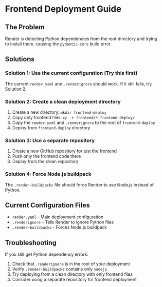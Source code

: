 # Frontend Deployment Guide

## The Problem
Render is detecting Python dependencies from the root directory and trying to install them, causing the `pydantic-core` build error.

## Solutions

### Solution 1: Use the current configuration (Try this first)
The current `render.yaml` and `.renderignore` should work. If it still fails, try Solution 2.

### Solution 2: Create a clean deployment directory
1. Create a new directory: `mkdir frontend-deploy`
2. Copy only frontend files: `cp -r frontend/* frontend-deploy/`
3. Copy the `render.yaml` and `.renderignore` to the root of `frontend-deploy`
4. Deploy from `frontend-deploy` directory

### Solution 3: Use a separate repository
1. Create a new GitHub repository for just the frontend
2. Push only the frontend code there
3. Deploy from the clean repository

### Solution 4: Force Node.js buildpack
The `.render-buildpacks` file should force Render to use Node.js instead of Python.

## Current Configuration Files
- `render.yaml` - Main deployment configuration
- `.renderignore` - Tells Render to ignore Python files
- `.render-buildpacks` - Forces Node.js buildpack

## Troubleshooting
If you still get Python dependency errors:
1. Check that `.renderignore` is in the root of your deployment
2. Verify `.render-buildpacks` contains only `nodejs`
3. Try deploying from a clean directory with only frontend files
4. Consider using a separate repository for frontend deployment
